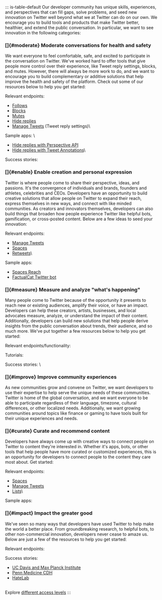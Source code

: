::: is-table-default
Our developer community has unique skills, experiences, and perspectives
that can fill gaps, solve problems, and seed new innovation on Twitter
well beyond what we at Twitter can do on our own. We encourage you to
build tools and products that make Twitter better, healthier, and extend
the public conversation. In particular, we want to see innovation in the
following categories:

### []{#moderate} Moderate conversations for health and safety

We want everyone to feel comfortable, safe, and excited to participate
in the conversation on Twitter. We've worked hard to offer tools that
give people more control over their experience, like Tweet reply
settings, blocks, and mutes. However, there will always be more work to
do, and we want to encourage you to build complementary or additive
solutions that help improve the health and safety of the platform. Check
out some of our resources below to help you get started:

Relevant endpoints:

-   [Follows](https://developer.twitter.com/en/docs/twitter-api/users/follows/introduction)
-   [Blocks](https://developer.twitter.com/en/docs/twitter-api/users/blocks/introduction)
-   [Mutes](https://developer.twitter.com/en/docs/twitter-api/users/mutes/introduction)
-   [Hide
    replies](https://developer.twitter.com/en/docs/twitter-api/tweets/hide-replies/introduction)
-   [Manage
    Tweets](https://developer.twitter.com/en/docs/twitter-api/tweets/manage-tweets/introduction)
    (Tweet reply settings)\

Sample apps: \

-   [Hide replies with Perspective
    API](https://glitch.com/edit/#!/twitter-hide-replies-perspective-api)
-   [Hide replies with Tweet
    Annotations](https://glitch.com/edit/#!/twitter-hide-replies-annotations-v2)\

Success stories:

### []{#enable} Enable creation and personal expression

Twitter is where people come to share their perspective, ideas, and
passions. It's the convergence of individuals and brands, founders and
athletes, celebrities and CEOs. Developers have an opportunity to build
creative solutions that allow people on Twitter to expand their reach,
express themselves in new ways, and connect with like minded
communities. As creators and innovators themselves, developers can also
build things that broaden how people experience Twitter like helpful
bots, gamification, or cross-posted content. Below are a few ideas to
seed your innovation:

Relevant endpoints:

-   [Manage
    Tweets](https://developer.twitter.com/en/docs/twitter-api/tweets/manage-tweets/introduction)
-   [Spaces](https://developer.twitter.com/en/docs/twitter-api/spaces/overview)
-   [Retweets](https://developer.twitter.com/en/docs/twitter-api/tweets/retweets/introduction)\

Sample apps:

-   [Spaces Reach](https://github.com/twitterdev/spaces-reach)
-   [FactualCat Twitter
    bot](https://github.com/twitterdev/FactualCat-Twitter-Bot/)

### []{#measure} Measure and analyze "what's happening"

Many people come to Twitter because of the opportunity it presents to
reach new or existing audiences, amplify their voice, or have an impact.
Developers can help these creators, artists, businesses, and local
advocates measure, analyze, or understand the impact of their content.
Additionally, developers can build new solutions that help people derive
insights from the public conversation about trends, their audience, and
so much more. We've put together a few resources below to help you get
started:

Relevant endpoints/functionality:

Tutorials:

Success stories: \

### []{#improve} Improve community experiences

As new communities grow and convene on Twitter, we want developers to
use their expertise to help serve the unique needs of these communities.
Twitter is home of the global conversation, and we want everyone to be
able to participate regardless of their language, timezone, cultural
differences, or other localized needs. Additionally, we want growing
communities around topics like finance or gaming to have tools built for
their unique experiences and needs.

### []{#curate} Curate and recommend content

Developers have always come up with creative ways to connect people on
Twitter to content they're interested in. Whether it's apps, bots, or
other tools that help people have more curated or customized
experiences, this is an opportunity for developers to connect people to
the content they care most about. Get started:

Relevant endpoints:

-   [Spaces](https://developer.twitter.com/en/docs/twitter-api/spaces/overview)
-   [Manage
    Tweets](https://developer.twitter.com/en/docs/twitter-api/tweets/manage-tweets/introduction)
-   [Lists](https://developer.twitter.com/en/docs/twitter-api/lists/manage-lists/introduction)\

Sample apps:

### []{#impact} Impact the greater good

We've seen so many ways that developers have used Twitter to help make
the world a better place. From groundbreaking research, to helpful bots,
to other non-commercial innovation, developers never cease to amaze us.
Below are just a few of the resources to help you get started:

Relevant endpoints:

Success stories:

-   [UC Davis and Max Planck
    Institute](https://developer.twitter.com/en/community/success-stories/uc-davis-max-planck-institute)
-   [Penn Medicine
    CDH](https://developer.twitter.com/en/community/success-stories/penn)
-   [HateLab](https://developer.twitter.com/en/community/success-stories/hatelab)

\
Explore [different access
levels](/en/docs/twitter-api/getting-started/about-twitter-api)
:::

